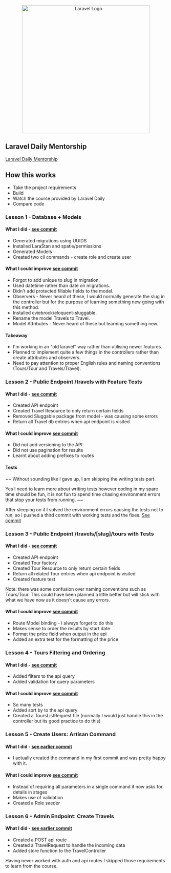 <p align="center"><a href="https://laravel.com" target="_blank"><img src="https://raw.githubusercontent.com/laravel/art/master/logo-lockup/5%20SVG/2%20CMYK/1%20Full%20Color/laravel-logolockup-cmyk-red.svg" width="400" alt="Laravel Logo"></a></p>

## Laravel Daily Mentorship

[Laravel Daily Mentorship](https://laraveldaily.com/lesson/travel-api/client-specification-into-plan-of-action)

## How this works

- Take the project requirements
- Build
- Watch the course provided by Laravel Daily
- Compare code 


### Lesson 1 - Database + Models

#### What I did - [see commit](https://github.com/stitchtrove/TravelApiWithLaravel/commit/a5c5ad7d1409a4ee78c9fbb4dbdd4a70d92d6275)

- Generated migrations using UUIDS 
- Installed LaraStan and spatie/permissions
- Generated Models
- Created two cli commands - create role and create user

#### What I could improve [see commit](https://github.com/stitchtrove/TravelApiWithLaravel/commit/d5e46207b04c319e8755ecc9ef008974ab4cb45e)

- Forgot to add unique to slug in migration.
- Used datetime rather than date on migrations.
- Didn't add protected fillable fields to the model.
- Observers - Never heard of these, I would normally generate the slug in the controller but for the purpose of learning something new going with this method. 
- Installed cviebrock/eloquent-sluggable.
- Rename the model Travels to Travel.
- Model Attributes - Never heard of these but learning something new.

#### Takeaway

- I'm working in an "old laravel" way rather than utilising newer features.
- Planned to implement quite a few things in the controllers rather than create attributes and observers.
- Need to pay attention to proper English rules and naming conventions (Tours/Tour and Travels/Travel).


### Lesson 2 - Public Endpoint /travels with Feature Tests

#### What I did - [see commit](https://github.com/stitchtrove/TravelApiWithLaravel/commit/74199d9909a4b553526e81e72e1fe2c57787772d)

- Created API endpoint
- Created Travel Resource to only return certain fields
- Removed Sluggable package from model - was causing some errors
- Return all Travel db entries when api endpoint is visited

#### What I could improve [see commit](https://github.com/stitchtrove/TravelApiWithLaravel/commit/68ae94e9333c23c6cc34688bbbec2a0219c068f9)

- Did not add versioning to the API
- Did not use pagination for results
- Learnt about adding prefixes to routes

#### Tests

~~ Without sounding like I gave up, I am skipping the writing tests part. 

Yes I need to learn more about writing tests however coding in my spare time should be fun, it is not fun to spend time chasing environment errors that stop your tests from running. ~~

After sleeping on it I solved the environment errors causing the tests not to run, so I pushed a third commit with working tests and the fixes. [See commit](https://github.com/stitchtrove/TravelApiWithLaravel/commit/f228c0b819bf9a3b573861c7c3a7beb2d73d69b2)

### Lesson 3 - Public Endpoint /travels/[slug]/tours with Tests

#### What I did - [see commit](https://github.com/stitchtrove/TravelApiWithLaravel/commit/28258f40ac56071296ed52274b25bc7bb61cf61e)

- Created API endpoint
- Created Tour factory
- Created Tour Resource to only return certain fields
- Return all related Tour entries when api endpoint is visited
- Created feature test 

Note: there was some confusion over naming conventions such as Tours/Tour. This could have been planned a little better but will stick with what we have now as it doesn't cause any errors. 

#### What I could improve [see commit](https://github.com/stitchtrove/TravelApiWithLaravel/commit/3938393d2033027607021f287f7ba027ae6b5696)

- Route Model binding - I always forget to do this 
- Makes sense to order the results by start date
- Format the price field when output in the api
- Added an extra test for the formatting of the price

### Lesson 4 - Tours Filtering and Ordering

#### What I did - [see commit](https://github.com/stitchtrove/TravelApiWithLaravel/commit/f2b56492beb9ec4afb9a04f821949655b7adcc49)

- Added filters to the api query
- Added validation for query parameters

#### What I could improve [see commit](https://github.com/stitchtrove/TravelApiWithLaravel/commit/14c753a7f81a09e228aad805be09f8220f708503)

- So many tests 
- Added sort by to the api query
- Created a ToursListRequest file (normally I would just handle this in the controller but its good practice to do this)

### Lesson 5 - Create Users: Artisan Command

#### What I did - [see earlier commit](https://github.com/stitchtrove/TravelApiWithLaravel/commit/a5c5ad7d1409a4ee78c9fbb4dbdd4a70d92d6275#diff-93c812c0257339879ea0fb0d39e9e05016da9fb69df12e498a36580a1e28b94c)

- I actually created the command in my first commit and was pretty happy with it.

#### What I could improve [see commit](https://github.com/stitchtrove/TravelApiWithLaravel/commit/9a8bfa34ea3c1e959c9b4707d43e6762a754ce52)

- Instead of requiring all parameters in a single command it now asks for details in stages 
- Makes use of validation  
- Created a Role seeder

### Lesson 6 - Admin Endpoint: Create Travels

#### What I did - [see earlier commit](https://github.com/stitchtrove/TravelApiWithLaravel/commit/cc6f3862d5551aa44e398b91e3431f258a945044)

- Created a POST api route
- Created a TravelRequest to handle the incoming data
- Added store function to the TravelController

Having never worked with auth and api routes I skipped those requirements to learn from the course. 
